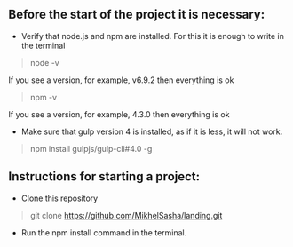 ## Before the start of the project it is necessary:

* Verify that node.js and npm are installed. For this it is enough to write in the terminal
> node -v

If you see a version, for example, v6.9.2 then everything is ok

> npm -v

If you see a version, for example, 4.3.0 then everything is ok

* Make sure that gulp version 4 is installed, as if it is less, it will not work.

> npm install gulpjs/gulp-cli#4.0 -g

## Instructions for starting a project:
* Clone this repository
> git clone https://github.com/MikhelSasha/landing.git 

* Run the npm install command in the terminal.